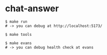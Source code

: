 chat-answer
==

```shell
$ make run
# -> you can debug at http://localhost:5173/

$ make tools

$ make evans
# -> you can debug health check at evans
```

